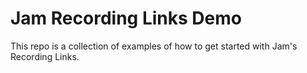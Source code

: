 # Jam Recording Links Demo

This repo is a collection of examples of how to get started with Jam's Recording
Links.
